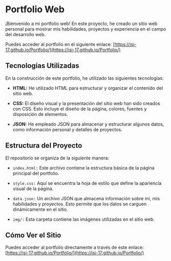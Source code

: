 # Portfolio Web

¡Bienvenido a mi portfolio web! En este proyecto, he creado un sitio web personal para mostrar mis habilidades, proyectos y experiencia en el campo del desarrollo web. 

Puedes acceder al portfolio en el siguiente enlace: [https://isi-17.github.io/Portfolio/](https://isi-17.github.io/Portfolio/)

## Tecnologías Utilizadas

En la construcción de este portfolio, he utilizado las siguientes tecnologías:

- **HTML:** He utilizado HTML para estructurar y organizar el contenido del sitio web.

- **CSS:** El diseño visual y la presentación del sitio web han sido creados con CSS. Esto incluye el diseño de la página, colores, fuentes y disposición de elementos.

- **JSON:** He empleado JSON para almacenar y estructurar algunos datos, como información personal y detalles de proyectos.

## Estructura del Proyecto

El repositorio se organiza de la siguiente manera:

- `index.html:` Este archivo contiene la estructura básica de la página principal del portfolio.

- `style.css:` Aquí se encuentra la hoja de estilo que define la apariencia visual de la página.

- `data.json:` Un archivo JSON que almacena información sobre mí, mis habilidades y proyectos. Esto permite que los datos se carguen dinámicamente en el sitio.

- `img/:` Esta carpeta contiene las imágenes utilizadas en el sitio web.

## Cómo Ver el Sitio

Puedes acceder al portfolio directamente a través de este enlace: [https://isi-17.github.io/Portfolio/](https://isi-17.github.io/Portfolio/)


